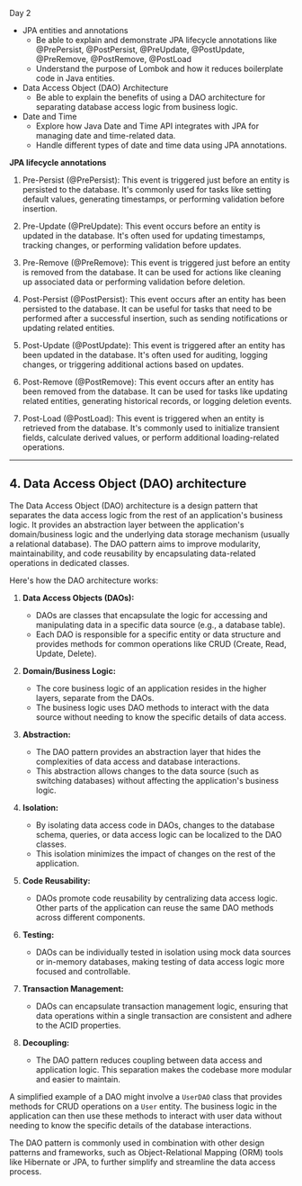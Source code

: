 Day 2 

- JPA entities and annotations
    - Be able to explain and demonstrate JPA lifecycle annotations like @PrePersist, @PostPersist, @PreUpdate, @PostUpdate, @PreRemove, @PostRemove, @PostLoad
    - Understand the purpose of Lombok and how it reduces boilerplate code in Java entities.
- Data Access Object (DAO) Architecture
    - Be able to explain the benefits of using a DAO architecture for separating database access logic from business logic.
- Date and Time
    - Explore how Java Date and Time API integrates with JPA for managing date and time-related data.
    - Handle different types of date and time data using JPA annotations.




**JPA lifecycle annotations**

1. Pre-Persist (@PrePersist):
   This event is triggered just before an entity is persisted to the database.
   It's commonly used for tasks like setting default values, generating timestamps, or performing validation before insertion.

2. Pre-Update (@PreUpdate):
   This event occurs before an entity is updated in the database.
   It's often used for updating timestamps, tracking changes, or performing validation before updates.

3. Pre-Remove (@PreRemove):
   This event is triggered just before an entity is removed from the database.
   It can be used for actions like cleaning up associated data or performing validation before deletion.

4. Post-Persist (@PostPersist):
   This event occurs after an entity has been persisted to the database.
   It can be useful for tasks that need to be performed after a successful insertion, such as sending notifications or updating related entities.

5. Post-Update (@PostUpdate):
   This event is triggered after an entity has been updated in the database.
   It's often used for auditing, logging changes, or triggering additional actions based on updates.

6. Post-Remove (@PostRemove):
   This event occurs after an entity has been removed from the database.
   It can be used for tasks like updating related entities, generating historical records, or logging deletion events.

7. Post-Load (@PostLoad):
   This event is triggered when an entity is retrieved from the database.
   It's commonly used to initialize transient fields, calculate derived values, or perform additional loading-related operations.

***

## 4. Data Access Object (DAO) architecture

The Data Access Object (DAO) architecture is a design pattern that separates the data access logic from the rest of an application's business logic. It provides an abstraction layer between the application's domain/business logic and the underlying data storage mechanism (usually a relational database). The DAO pattern aims to improve modularity, maintainability, and code reusability by encapsulating data-related operations in dedicated classes.

Here's how the DAO architecture works:

1. **Data Access Objects (DAOs):**
    - DAOs are classes that encapsulate the logic for accessing and manipulating data in a specific data source (e.g., a database table).
    - Each DAO is responsible for a specific entity or data structure and provides methods for common operations like CRUD (Create, Read, Update, Delete).

2. **Domain/Business Logic:**
    - The core business logic of an application resides in the higher layers, separate from the DAOs.
    - The business logic uses DAO methods to interact with the data source without needing to know the specific details of data access.

3. **Abstraction:**
    - The DAO pattern provides an abstraction layer that hides the complexities of data access and database interactions.
    - This abstraction allows changes to the data source (such as switching databases) without affecting the application's business logic.

4. **Isolation:**
    - By isolating data access code in DAOs, changes to the database schema, queries, or data access logic can be localized to the DAO classes.
    - This isolation minimizes the impact of changes on the rest of the application.

5. **Code Reusability:**
    - DAOs promote code reusability by centralizing data access logic. Other parts of the application can reuse the same DAO methods across different components.

6. **Testing:**
    - DAOs can be individually tested in isolation using mock data sources or in-memory databases, making testing of data access logic more focused and controllable.

7. **Transaction Management:**
    - DAOs can encapsulate transaction management logic, ensuring that data operations within a single transaction are consistent and adhere to the ACID properties.

8. **Decoupling:**
    - The DAO pattern reduces coupling between data access and application logic. This separation makes the codebase more modular and easier to maintain.

A simplified example of a DAO might involve a `UserDAO` class that provides methods for CRUD operations on a `User` entity. The business logic in the application can then use these methods to interact with user data without needing to know the specific details of the database interactions.

The DAO pattern is commonly used in combination with other design patterns and frameworks, such as Object-Relational Mapping (ORM) tools like Hibernate or JPA, to further simplify and streamline the data access process.